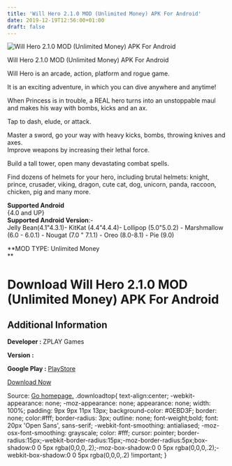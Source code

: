 ```yaml
---
title: 'Will Hero 2.1.0 MOD (Unlimited Money) APK For Android'
date: 2019-12-19T12:56:00+01:00
draft: false
---
```


![Will Hero 2.1.0 MOD (Unlimited Money) APK For Android](https://i1.wp.com/apkhome.net/wp-content/uploads/2019/12/Will-Hero-2.1.0-MOD-Unlimited-Money.png "Will Hero 2.1.0 MOD (Unlimited Money) APK For Android")

  

Will Hero 2.1.0 MOD (Unlimited Money) APK For Android

Will Hero is an arcade, action, platform and rogue game.

It is an exciting adventure, in which you can dive anywhere and anytime!

When Princess is in trouble, a REAL hero turns into an unstoppable maul and makes his way with bombs, kicks and an ax.

Tap to dash, elude, or attack.

Master a sword, go your way with heavy kicks, bombs, throwing knives and axes.  
Improve weapons by increasing their lethal force.

Build a tall tower, open many devastating combat spells.

Find dozens of helmets for your hero, including brutal helmets: knight, prince, crusader, viking, dragon, cute cat, dog, unicorn, panda, raccoon, chicken, pig and many more.

**Supported Android**  
{4.0 and UP}  
**Supported Android Version**:-  
Jelly Bean(4.1"4.3.1)- KitKat (4.4"4.4.4)- Lollipop (5.0"5.0.2) - Marshmallow (6.0 - 6.0.1) - Nougat (7.0 " 7.1.1) - Oreo (8.0-8.1) - Pie (9.0)

**MOD TYPE: Unlimited Money  
**

Download Will Hero 2.1.0 MOD (Unlimited Money) APK For Android
==============================================================

Additional Information
----------------------

**Developer :** ZPLAY Games

**Version :**

**Google Play :** [PlayStore](https://play.google.com/store/apps/details?id=com.zplay.willhero)

  

[Download Now](https://store4app.co/post/will-hero-2-1-0-mod-unlimited-money-apk-for-android_1576740532)

  
Source: [Go homepage.](https://store4app.co/post/will-hero-2-1-0-mod-unlimited-money-apk-for-android_1576740532) .downloadtop{ text-align:center; -webkit-appearance: none; -moz-appearance: none; appearance: none; width: 100%; padding: 9px 9px 11px 13px; background-color: #0EBD3F; border: none; color:#fff; border-radius: 3px; outline: none; font-weight;bold; font: 20px 'Open Sans', sans-serif; -webkit-font-smoothing: antialiased; -moz-osx-font-smoothing: grayscale; color: #fff; cursor: pointer; border-radius:15px;-webkit-border-radius:15px;-moz-border-radius:5px;box-shadow:0 0 5px rgba(0,0,0,.2);-moz-box-shadow:0 0 5px rgba(0,0,0,.2);-webkit-box-shadow:0 0 5px rgba(0,0,0,.2) !important; }